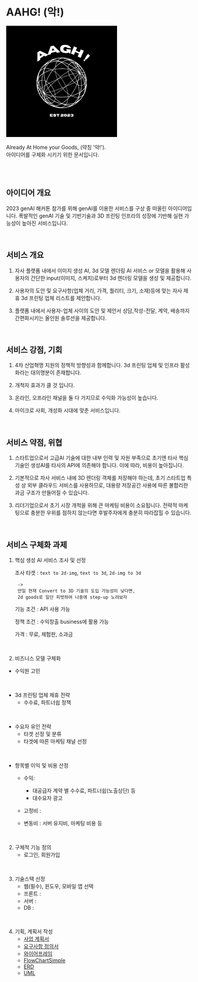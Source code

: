 # AAHG! (악!)
<img src=./BrandSrc/AAHG_LOGO.png width=300 />

<br>

Already At Home your Goods, (약칭 '악!').<br>
아이디어를 구체화 시키기 위한 문서입니다.



<br>
<br>

## 아이디어 개요
2023 genAI 해커톤 참가를 위해 genAI를 이용한 서비스를 구상 중 떠올린 아이디어입니다. 폭발적인 genAI 기술 및 기반기술과 3D 프린팅 인프라의 성장에 기반해 실현 가능성이 높아진 서비스입니다.

<br>

## 서비스 개요
1. 자사 플랫폼 내에서 이미지 생성 AI, 3d 모델 렌더링 AI 서비스 or 모델을 활용해 사용자의 간단한 input(이미지, 스케치)로부터 3d 렌더링 모델을 생성 및 제공합니다.
   
2.  사용자의 도안 및 요구사항(업체 거리, 가격, 퀄리티, 크기, 소재)등에 맞는 자사 제휴 3d 프린팅 업체 리스트를 제안합니다.

3. 플랫폼 내에서 사용자-업체 사이의 도안 및 제안서 상담,작성-전달, 계약, 배송까지 간편화시키는 올인원 솔루션을 제공합니다.

<br>


## 서비스 강점, 기회
1. 4차 산업혁명 지원의 정책적 방향성과 함께합니다. 3d 프린팅 업체 및 인프라 활성화라는 대의명분이 존재합니다.

2. 개척자 효과가 클 것 입니다.

3. 온라인, 오프라인 채널을 둘 다 가지므로 수익화 가능성이 높습니다.

4. 마이크로 사회, 개성화 시대에 맞춘 서비스입니다.

<br>


## 서비스 약점, 위협
1. 스타트업으로서 고급AI 기술에 대한 내부 인력 및 자원 부족으로 초기엔 타사 핵심 기술인 생성AI를 타사의 API에 의존해야 합니다. 이에 따라, 비용이 높아집니다.

2. 기본적으로 자사 서비스 내에 3D 렌더링 객체를 저장해야 하는데, 초기 스타트업 특성 상 외부 클라우드 서비스를 사용하므로, 대용량 저장공간 사용에 따른 불합리한 과금 구조가 만들어질 수 있습니다.

3. 리더기업으로서 초기 시장 개척을 위해 큰 마케팅 비용이 소요됩니다. 전략적 마케팅으로 충분한 우위를 점하지 않는다면 후발주자에게 충분히 따라잡힐 수 있습니다.

<br>


## 서비스 구체화 과제

1. 핵심 생성 AI 서비스 조사 및 선정 <br>
   
   조사 타겟 : `text to 2d-img`, `text to 3d`, `2d-img to 3d`<br>
   ```
	-> 
	만일 현재 Convert to 3D 기술의 도입 가능성이 낮다면, 
	2d goods로 일단 피벗하여 나중에 step-up 노려보자
   ```

   기능 조건 : API 사용 가능

   정책 조건 : 수익창출 business에 활용 가능

   가격 : 무료, 체험판, 소과금


<br>

2. 비즈니스 모델 구체화

- 수익원 고민
  
<br>

- 3d 프린팅 업체 제휴 전략
   - 수수료, 파트너쉽 정책

<br>

- 수요자 유인 전략
  - 타겟 선정 및 분류
  - 타겟에 따른 마케팅 채널 선정

<br>

- 항목별 이익 및 비용 산정
  - 수익: 
    - 대공급자 계약 별 수수료, 파트너쉽(노출상단) 등
    - 대수요자 광고

  - 고정비 : 
  - 변동비 : 서버 유지비, 마케팅 비용 등

<br>

2. 구체적 기능 정의
	- 로그인, 회원가입

<br>

3. 기술스택 선정
   - 웹(필수), 윈도우, 모바일 앱 선택
   - 프론트 :
   - 서버 :
   - DB :

<br>

4. 기획, 계획서 작성
	- [사업 계획서]()
	- [요구사항 정의서]()
    - [와이어프레임]()
    - [FlowChartSimple](./AAHG_flowChartSimple.jpg)
	- [ERD]()
	- [UML]()
   
<br>


